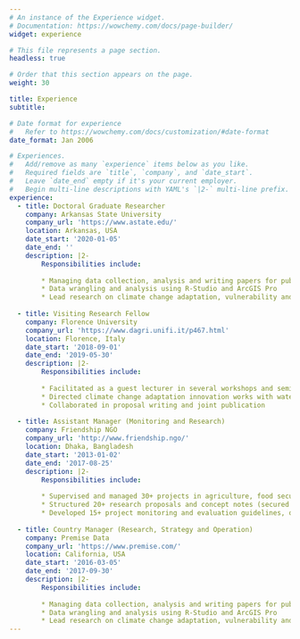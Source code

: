```yaml
---
# An instance of the Experience widget.
# Documentation: https://wowchemy.com/docs/page-builder/
widget: experience

# This file represents a page section.
headless: true

# Order that this section appears on the page.
weight: 30

title: Experience
subtitle: 

# Date format for experience
#   Refer to https://wowchemy.com/docs/customization/#date-format
date_format: Jan 2006

# Experiences.
#   Add/remove as many `experience` items below as you like.
#   Required fields are `title`, `company`, and `date_start`.
#   Leave `date_end` empty if it's your current employer.
#   Begin multi-line descriptions with YAML's `|2-` multi-line prefix.
experience:
  - title: Doctoral Graduate Researcher
    company: Arkansas State University
    company_url: 'https://www.astate.edu/'
    location: Arkansas, USA
    date_start: '2020-01-05'
    date_end: ''
    description: |2-
        Responsibilities include:
       
        * Managing data collection, analysis and writing papers for publications
        * Data wrangling and analysis using R-Studio and ArcGIS Pro
        * Lead research on climate change adaptation, vulnerability and food security
        
  - title: Visiting Research Fellow
    company: Florence University
    company_url: 'https://www.dagri.unifi.it/p467.html'
    location: Florence, Italy
    date_start: '2018-09-01'
    date_end: '2019-05-30'
    description: |2-
        Responsibilities include:
       
        * Facilitated as a guest lecturer in several workshops and seminars on research methods
        * Directed climate change adaptation innovation works with water harvesting 
        * Collaborated in proposal writing and joint publication
        
  - title: Assistant Manager (Monitoring and Research)
    company: Friendship NGO
    company_url: 'http://www.friendship.ngo/'
    location: Dhaka, Bangladesh
    date_start: '2013-01-02'
    date_end: '2017-08-25'
    description: |2-
        Responsibilities include:
       
        * Supervised and managed 30+ projects in agriculture, food security & climate change adaptation
        * Structured 20+ research proposals and concept notes (secured funding for 12 proposals)
        * Developed 15+ project monitoring and evaluation guidelines, operation manuals, and innovative process manuals to improve operational outcomes
        
  - title: Country Manager (Research, Strategy and Operation)
    company: Premise Data
    company_url: 'https://www.premise.com/'
    location: California, USA
    date_start: '2016-03-05'
    date_end: '2017-09-30'
    description: |2-
        Responsibilities include:
       
        * Managing data collection, analysis and writing papers for publications
        * Data wrangling and analysis using R-Studio and ArcGIS Pro
        * Lead research on climate change adaptation, vulnerability and food security
---
```

